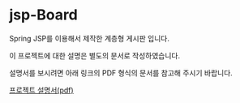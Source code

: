 
# jsp-Board

Spring JSP를 이용해서 제작한 계층형 게시판 입니다.

이 프로젝트에 대한 설명은 별도의 문서로 작성하였습니다. 

설명서를 보시려면 아래 링크의 PDF 형식의 문서를 참고해 주시기 바랍니다.  


[프로젝트 설명서(pdf)](https://drive.google.com/file/d/156QmLdA4X8y7T5OvHyHAY6gGWNmSeeoh/view?usp=sharing)
